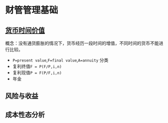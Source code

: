# 财管管理基础
## [货币时间价值](http://naotu.baidu.com/file/15ad28bb59458fd9d65421f229c619e3?token=1531052026ec0dbd)
概念：没有通货膨胀的情况下，货币经历一段时间的增值，不同时间的货币不能进行比较。
  - `P=present value`,`F=final value`,`A=annuity`
分类
  - 复利终值`F = P(F/P,i,n)` 
  - 复利现值`P = F(P/F,i,n)`
  - 年金
    


## 风险与收益
## 成本性态分析
